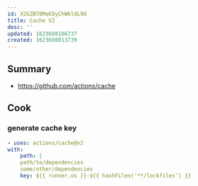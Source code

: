 ```yaml
---
id: X2GZB78MoEOyChWkldL9d
title: Cache V2
desc: ''
updated: 1623688106737
created: 1623688013739
---
```



## Summary
- https://github.com/actions/cache


## Cook

### generate cache key
```yml
- uses: actions/cache@v2
with:
	path: | 
	path/to/dependencies
	some/other/dependencies 
	key: ${{ runner.os }}-${{ hashFiles('**/lockfiles') }}
```